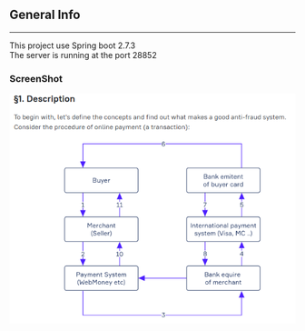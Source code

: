 ## General Info
***
This project use Spring boot 2.7.3  
The server is running at the port 28852 
### ScreenShot
![Image text](/Images/Description.png)